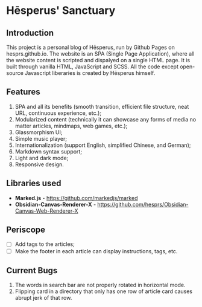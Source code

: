 # Hēsperus' Sanctuary

## Introduction

This project is a personal blog of Hēsperus, run by Github Pages on hesprs.github.io. The website is an SPA (Single Page Application), where all the website content is scripted and dispalyed on a single HTML page. It is built through vanilla HTML, JavaScript and SCSS. All the code except open-source Javascript liberaries is created by Hēsperus himself.

## Features

1. SPA and all its benefits (smooth transition, efficient file structure, neat URL, continuous experience, etc.);
2. Modularized content (technically it can showcase any forms of media no matter articles, mindmaps, web games, etc.);
3. Glassmorphism UI;
4. Simple music player;
5. Internationalization (support English, simplified Chinese, and German);
6. Markdown syntax support;
7. Light and dark mode;
8. Responsive design.

## Libraries used

- **Marked.js** - https://github.com/markedjs/marked
- **Obsidian-Canvas-Renderer-X** - https://github.com/hesprs/Obsidian-Canvas-Web-Renderer-X

## Periscope

- [ ] Add tags to the articles;
- [ ] Make the footer in each article can display instructions, tags, etc.

## Current Bugs

1. The words in search bar are not properly rotated in horizontal mode.
2. Flipping card in a directory that only has one row of article card causes abrupt jerk of that row.
